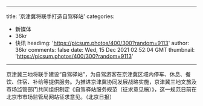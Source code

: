 
---
title: '京津冀将联手打造自驾驿站'
categories: 
 - 新媒体
 - 36kr
 - 快讯
headimg: 'https://picsum.photos/400/300?random=9113'
author: 36kr
comments: false
date: Wed, 15 Dec 2021 02:52:04 GMT
thumbnail: 'https://picsum.photos/400/300?random=9113'
---

<div>   
京津冀三地将联手建设“自驾驿站”，为自驾游客在京津冀区域内停车、休息、餐饮、住宿、补给等提供服务。为推进京津冀协同发展战略实施，京津冀三地文旅及市场监管部门共同组织制定《自驾驿站服务规范（征求意见稿）》，这一规范日前在北京市市场监管局网站征求意见。（北京日报）  
</div>
            